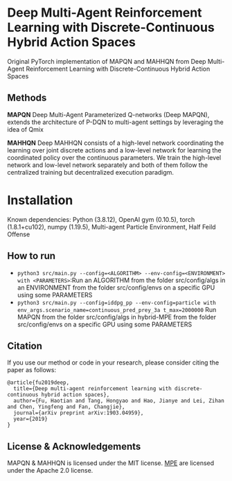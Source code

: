 # Deep Multi-Agent Reinforcement Learning with Discrete-Continuous Hybrid Action Spaces
Original PyTorch implementation of MAPQN and MAHHQN from Deep Multi-Agent Reinforcement Learning with Discrete-Continuous Hybrid Action Spaces

## Methods

**MAPQN** Deep Multi-Agent Parameterized Q-networks (Deep MAPQN), extends the architecture of P-DQN to multi-agent settings by leveraging the idea of Qmix

**MAHHQN**  Deep MAHHQN consists of a high-level network coordinating the learning over joint discrete actions and a low-level network for learning the coordinated policy over
the continuous parameters. We train the high-level network and low-level network separately and both of them follow the centralized training but decentralized execution paradigm.


# Installation
Known dependencies: Python (3.8.12), OpenAI gym (0.10.5), torch (1.8.1+cu102), numpy (1.19.5), Multi-agent Particle Environment, Half Feild Offense

## How to run
- `python3 src/main.py --config=<ALGORITHM> --env-config=<ENVIRONMENT> with <PARAMETERS>`:Run an ALGORITHM from the folder src/config/algs in an ENVIRONMENT from the folder src/config/envs on a specific GPU using some PARAMETERS
- `python3 src/main.py --config=iddpg_pp --env-config=particle with env_args.scenario_name=continuous_pred_prey_3a t_max=2000000` Run MAPQN from the folder src/config/algs in hybrid-MPE from the folder src/config/envs on a specific GPU using some PARAMETERS




## Citation

If you use our method or code in your research, please consider citing the paper as follows:

```
@article{fu2019deep,
  title={Deep multi-agent reinforcement learning with discrete-continuous hybrid action spaces},
  author={Fu, Haotian and Tang, Hongyao and Hao, Jianye and Lei, Zihan and Chen, Yingfeng and Fan, Changjie},
  journal={arXiv preprint arXiv:1903.04959},
  year={2019}
}
```


## License & Acknowledgements

MAPQN & MAHHQN is licensed under the MIT license. [MPE](https://github.com/openai/multiagent-particle-envs) are licensed under the Apache 2.0 license. 
